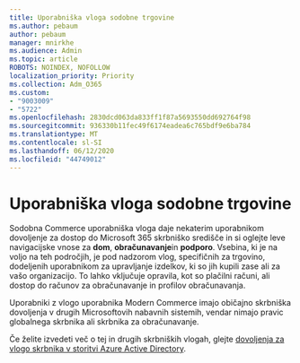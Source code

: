 ```yaml
---
title: Uporabniška vloga sodobne trgovine
ms.author: pebaum
author: pebaum
manager: mnirkhe
ms.audience: Admin
ms.topic: article
ROBOTS: NOINDEX, NOFOLLOW
localization_priority: Priority
ms.collection: Adm_O365
ms.custom:
- "9003009"
- "5722"
ms.openlocfilehash: 2830dcd063da833ff1f87a5693550dd692764f98
ms.sourcegitcommit: 936330b11fec49f6174eadea6c765bdf9e6ba784
ms.translationtype: MT
ms.contentlocale: sl-SI
ms.lasthandoff: 06/12/2020
ms.locfileid: "44749012"
---
```

# <a name="modern-commerce-user-role"></a>Uporabniška vloga sodobne trgovine

Sodobna Commerce uporabniška vloga daje nekaterim uporabnikom dovoljenje za dostop do Microsoft 365 skrbniško središče in si oglejte leve navigacijske vnose za **dom**, **obračunavanje**in **podporo**. Vsebina, ki je na voljo na teh področjih, je pod nadzorom vlog, specifičnih za trgovino, dodeljenih uporabnikom za upravljanje izdelkov, ki so jih kupili zase ali za vašo organizacijo. To lahko vključuje opravila, kot so plačilni računi, ali dostop do računov za obračunavanje in profilov obračunavanja.

Uporabniki z vlogo uporabnika Modern Commerce imajo običajno skrbniška dovoljenja v drugih Microsoftovih nabavnih sistemih, vendar nimajo pravic globalnega skrbnika ali skrbnika za obračunavanje.

Če želite izvedeti več o tej in drugih skrbniških vlogah, glejte [dovoljenja za vlogo skrbnika v storitvi Azure Active Directory](https://docs.microsoft.com/azure/active-directory/users-groups-roles/directory-assign-admin-roles#modern-commerce-administrator).